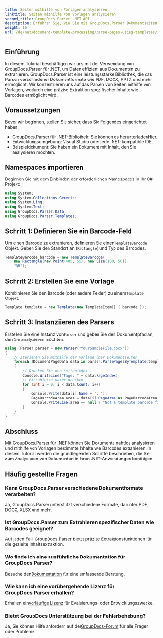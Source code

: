 ```yaml
---
title: Seiten mithilfe von Vorlagen analysieren
linktitle: Seiten mithilfe von Vorlagen analysieren
second_title: GroupDocs.Parser .NET API
description: Erfahren Sie, wie Sie mit GroupDocs.Parser Dokumentseiten mithilfe von Vorlagen in .NET analysieren. Extrahieren Sie effizient spezifischen Inhalt für Ihre Anwendungen.
weight: 16
url: /de/net/document-template-processing/parse-pages-using-templates/
---
```

## Einführung
In diesem Tutorial beschäftigen wir uns mit der Verwendung von GroupDocs.Parser für .NET, um Daten effizient aus Dokumenten zu extrahieren. GroupDocs.Parser ist eine leistungsstarke Bibliothek, die das Parsen verschiedener Dokumentformate wie PDF, DOCX, PPTX und mehr ermöglicht. Wir konzentrieren uns auf das Parsen von Seiten mithilfe von Vorlagen, wodurch eine präzise Extraktion spezifischer Inhalte wie Barcodes ermöglicht wird.
## Voraussetzungen
Bevor wir beginnen, stellen Sie sicher, dass Sie Folgendes eingerichtet haben:
-  GroupDocs.Parser für .NET-Bibliothek: Sie können es herunterladen[Hier](https://releases.groupdocs.com/parser/net/).
- Entwicklungsumgebung: Visual Studio oder jede .NET-kompatible IDE.
- Beispieldokument: Sie haben ein Dokument mit Inhalt, den Sie analysieren möchten.

## Namespaces importieren
Beginnen Sie mit dem Einbinden der erforderlichen Namespaces in Ihr C#-Projekt:
```csharp
using System;
using System.Collections.Generic;
using System.Linq;
using System.Text;
using GroupDocs.Parser.Data;
using GroupDocs.Parser.Templates;
```
## Schritt 1: Definieren Sie ein Barcode-Feld
 Um einen Barcode zu extrahieren, definieren Sie einen`TemplateBarcode` Objekt. Geben Sie den Standort an (`Rectangle`) und Typ des Barcodes.
```csharp
TemplateBarcode barcode = new TemplateBarcode(
    new Rectangle(new Point(405, 55), new Size(100, 50)),
    "QR");
```
## Schritt 2: Erstellen Sie eine Vorlage
 Kombinieren Sie den Barcode (oder andere Felder) zu einem`Template` Objekt.
```csharp
Template template = new Template(new TemplateItem[] { barcode });
```
## Schritt 3: Instanziieren des Parsers
 Erstellen Sie eine Instanz von`Parser` und geben Sie den Dokumentpfad an, den Sie analysieren möchten.
```csharp
using (Parser parser = new Parser("YourSampleFile.docx"))
{
    // Iterieren Sie mithilfe der Vorlage über Dokumentseiten
    foreach (DocumentPageData data in parser.ParsePagesByTemplate(template))
    {
        // Drucken Sie den Seitenindex
        Console.WriteLine("Page: " + data.PageIndex);
        // Extrahierte Daten drucken
        for (int i = 0; i < data.Count; i++)
        {
            Console.Write(data[i].Name + ": ");
            PageBarcodeArea area = data[i].PageArea as PageBarcodeArea;
            Console.WriteLine(area == null ? "Not a template barcode field" : area.Value);
        }
    }
}
```

## Abschluss
Mit GroupDocs.Parser für .NET können Sie Dokumente nahtlos analysieren und mithilfe von Vorlagen bestimmte Inhalte wie Barcodes extrahieren. In diesem Tutorial werden die grundlegenden Schritte beschrieben, die Sie zum Analysieren von Dokumenten in Ihren .NET-Anwendungen benötigen.

## Häufig gestellte Fragen
### Kann GroupDocs.Parser verschiedene Dokumentformate verarbeiten?
Ja, GroupDocs.Parser unterstützt verschiedene Formate, darunter PDF, DOCX, XLSX und mehr.
### Ist GroupDocs.Parser zum Extrahieren spezifischer Daten wie Barcodes geeignet?
Auf jeden Fall! GroupDocs.Parser bietet präzise Extraktionsfunktionen für die gezielte Inhaltsextraktion.
### Wo finde ich eine ausführliche Dokumentation für GroupDocs.Parser?
 Besuche den[Dokumentation](https://tutorials.groupdocs.com/parser/net/) für eine umfassende Beratung.
### Wie kann ich eine vorübergehende Lizenz für GroupDocs.Parser erhalten?
 Erhalten ein[vorläufige Lizenz](https://purchase.groupdocs.com/temporary-license/) für Evaluierungs- oder Entwicklungszwecke.
### Bietet GroupDocs Unterstützung bei der Fehlerbehebung?
 Ja, Sie können Hilfe anfordern auf der[GroupDocs-Forum](https://forum.groupdocs.com/c/parser/17) für alle Fragen oder Probleme.